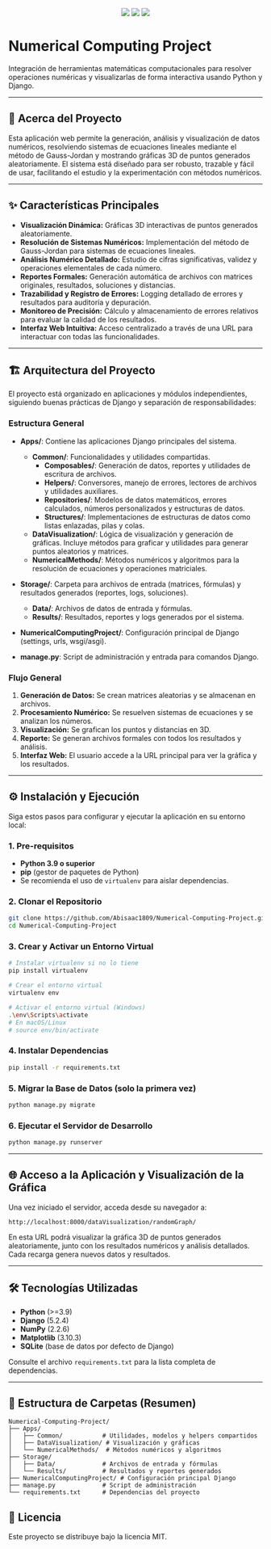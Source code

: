 <p align="center">
    <img src="https://img.shields.io/badge/Python-3.9%2B-blue?logo=python" />
    <img src="https://img.shields.io/badge/Django-5.2.4-green?logo=django" />
    <img src="https://img.shields.io/badge/Matplotlib-3.10.3-orange?logo=matplotlib" />
</p>

# Numerical Computing Project

Integración de herramientas matemáticas computacionales para resolver operaciones numéricas y visualizarlas de forma interactiva usando Python y Django.

---

## 🚀 Acerca del Proyecto

Esta aplicación web permite la generación, análisis y visualización de datos numéricos, resolviendo sistemas de ecuaciones lineales mediante el método de Gauss-Jordan y mostrando gráficas 3D de puntos generados aleatoriamente. El sistema está diseñado para ser robusto, trazable y fácil de usar, facilitando el estudio y la experimentación con métodos numéricos.

---

## ✨ Características Principales

- **Visualización Dinámica:** Gráficas 3D interactivas de puntos generados aleatoriamente.
- **Resolución de Sistemas Numéricos:** Implementación del método de Gauss-Jordan para sistemas de ecuaciones lineales.
- **Análisis Numérico Detallado:** Estudio de cifras significativas, validez y operaciones elementales de cada número.
- **Reportes Formales:** Generación automática de archivos con matrices originales, resultados, soluciones y distancias.
- **Trazabilidad y Registro de Errores:** Logging detallado de errores y resultados para auditoría y depuración.
- **Monitoreo de Precisión:** Cálculo y almacenamiento de errores relativos para evaluar la calidad de los resultados.
- **Interfaz Web Intuitiva:** Acceso centralizado a través de una URL para interactuar con todas las funcionalidades.

---

## 🏗️ Arquitectura del Proyecto

El proyecto está organizado en aplicaciones y módulos independientes, siguiendo buenas prácticas de Django y separación de responsabilidades:

### Estructura General

- **Apps/**: Contiene las aplicaciones Django principales del sistema.
    - **Common/**: Funcionalidades y utilidades compartidas.
        - **Composables/**: Generación de datos, reportes y utilidades de escritura de archivos.
        - **Helpers/**: Conversores, manejo de errores, lectores de archivos y utilidades auxiliares.
        - **Repositories/**: Modelos de datos matemáticos, errores calculados, números personalizados y estructuras de datos.
        - **Structures/**: Implementaciones de estructuras de datos como listas enlazadas, pilas y colas.
    - **DataVisualization/**: Lógica de visualización y generación de gráficas. Incluye métodos para graficar y utilidades para generar puntos aleatorios y matrices.
    - **NumericalMethods/**: Métodos numéricos y algoritmos para la resolución de ecuaciones y operaciones matriciales.

- **Storage/**: Carpeta para archivos de entrada (matrices, fórmulas) y resultados generados (reportes, logs, soluciones).
    - **Data/**: Archivos de datos de entrada y fórmulas.
    - **Results/**: Resultados, reportes y logs generados por el sistema.

- **NumericalComputingProject/**: Configuración principal de Django (settings, urls, wsgi/asgi).
- **manage.py**: Script de administración y entrada para comandos Django.

### Flujo General

1. **Generación de Datos:** Se crean matrices aleatorias y se almacenan en archivos.
2. **Procesamiento Numérico:** Se resuelven sistemas de ecuaciones y se analizan los números.
3. **Visualización:** Se grafican los puntos y distancias en 3D.
4. **Reporte:** Se generan archivos formales con todos los resultados y análisis.
5. **Interfaz Web:** El usuario accede a la URL principal para ver la gráfica y los resultados.

---

## ⚙️ Instalación y Ejecución

Siga estos pasos para configurar y ejecutar la aplicación en su entorno local:

### 1. Pre-requisitos

- **Python 3.9 o superior**
- **pip** (gestor de paquetes de Python)
- Se recomienda el uso de `virtualenv` para aislar dependencias.

### 2. Clonar el Repositorio

```bash
git clone https://github.com/Abisaac1809/Numerical-Computing-Project.git
cd Numerical-Computing-Project
```

### 3. Crear y Activar un Entorno Virtual

```bash
# Instalar virtualenv si no lo tiene
pip install virtualenv

# Crear el entorno virtual
virtualenv env

# Activar el entorno virtual (Windows)
.\env\Scripts\activate
# En macOS/Linux
# source env/bin/activate
```

### 4. Instalar Dependencias

```bash
pip install -r requirements.txt
```

### 5. Migrar la Base de Datos (solo la primera vez)

```bash
python manage.py migrate
```

### 6. Ejecutar el Servidor de Desarrollo

```bash
python manage.py runserver
```

---

## 🌐 Acceso a la Aplicación y Visualización de la Gráfica

Una vez iniciado el servidor, acceda desde su navegador a:

```
http://localhost:8000/dataVisualization/randomGraph/
```

En esta URL podrá visualizar la gráfica 3D de puntos generados aleatoriamente, junto con los resultados numéricos y análisis detallados. Cada recarga genera nuevos datos y resultados.

---

## 🛠️ Tecnologías Utilizadas

- **Python** (>=3.9)
- **Django** (5.2.4)
- **NumPy** (2.2.6)
- **Matplotlib** (3.10.3)
- **SQLite** (base de datos por defecto de Django)

Consulte el archivo `requirements.txt` para la lista completa de dependencias.

---

## 📁 Estructura de Carpetas (Resumen)

```text
Numerical-Computing-Project/
├── Apps/
│   ├── Common/           # Utilidades, modelos y helpers compartidos
│   ├── DataVisualization/ # Visualización y gráficas
│   └── NumericalMethods/  # Métodos numéricos y algoritmos
├── Storage/
│   ├── Data/             # Archivos de entrada y fórmulas
│   └── Results/          # Resultados y reportes generados
├── NumericalComputingProject/ # Configuración principal Django
├── manage.py             # Script de administración
└── requirements.txt      # Dependencias del proyecto
```

## 📄 Licencia

Este proyecto se distribuye bajo la licencia MIT.

